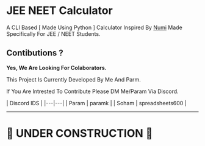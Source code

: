# JEE NEET Calculator
A CLI Based [ Made Using Python ] Calculator Inspired By [Numi](https://numi.app/) Made Specifically For JEE / NEET Students.

## Contibutions ?
**Yes, We Are Looking For Colaborators.**

This Project Is Currently Developed By Me And Parm. 

If You Are Intrested To Contribute Please DM Me/Param Via Discord.

|   Discord IDS   | 
|---|---|
| Param | paramk | 
| Soham | spreadsheets600 |


----
# 🚧 UNDER CONSTRUCTION 🚧
